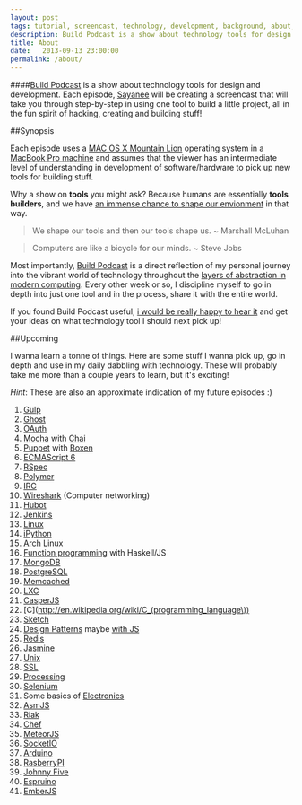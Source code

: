 ```yaml
---
layout: post
tags: tutorial, screencast, technology, development, background, about, author
description: Build Podcast is a show about technology tools for design and development. Each episode, Sayanee will be creating a screencast that will take you through step-by-step in using one tool to build a little project, all in the fun spirit of hacking, creating and building stuff!
title: About
date:   2013-09-13 23:00:00
permalink: /about/
---
```


####[Build Podcast](http://build-podcast.com) is a show about technology tools for design and development. Each episode, [Sayanee](http://sayan.ee) will be creating a screencast that will take you through step-by-step in using one tool to build a little project, all in the fun spirit of hacking, creating and building stuff!

##Synopsis

Each episode uses a [MAC OS X Mountain Lion](http://en.wikipedia.org/wiki/OS_X_Mountain_Lion) operating system in a [MacBook Pro machine](http://support.apple.com/kb/sp541) and assumes that the viewer has an intermediate level of understanding in development of software/hardware to pick up new tools for building stuff.

Why a show on **tools** you might ask? Because humans are essentially **tools builders**, and we have [an immense chance to shape our envionment](https://vimeo.com/34017777) in that way.

> We shape our tools and then our tools shape us. ~ Marshall McLuhan

> Computers are like a bicycle for our minds. ~ Steve Jobs

Most importantly, [Build Podcast](http://build-podcast.com) is a direct reflection of my personal journey into the vibrant world of technology throughout the [layers of abstraction in modern computing](https://twitter.com/sayanee_/status/277641534441136128). Every other week or so, I discipline myself to go in depth into just one tool and in the process, share it with the entire world.

If you found Build Podcast useful, [i would be really happy to hear it](http://twitter.com/sayanee_) and get your ideas on what technology tool I should next pick up!

<a name="upcoming"></a>
##Upcoming

I wanna learn a tonne of things. Here are some stuff I wanna pick up, go in depth and use in my daily dabbling with technology. These will probably take me more than a couple years to learn, but it's exciting!

*Hint*: These are also an approximate indication of my future episodes :)

1. [Gulp](http://gulpjs.com/)
1. [Ghost](https://ghost.org/)
1. [OAuth](http://oauth.net/)
1. [Mocha](http://visionmedia.github.io/mocha/) with [Chai](http://chaijs.com/)
1. [Puppet](http://puppetlabs.com/solutions/devops) with [Boxen](http://boxen.github.com/)
1. [ECMAScript 6](http://www.ecmascript.org/)
1. [RSpec](http://rspec.info/)
1. [Polymer](http://www.polymer-project.org/)
1. [IRC](http://en.wikipedia.org/wiki/Internet_Relay_Chat)
1. [Wireshark](http://www.wireshark.org/) (Computer networking)
1. [Hubot](http://hubot.github.com/)
1. [Jenkins](http://jenkins-ci.org/)
1. [Linux](http://www.linux.org/)
1. [iPython](http://ipython.org/)
1. [Arch](https://www.archlinux.org/) Linux
1. [Function programming](http://en.wikipedia.org/wiki/Functional_programming) with Haskell/JS
1. [MongoDB](http://www.mongodb.org/)
1. [PostgreSQL](http://www.postgresql.org/)
1. [Memcached](http://memcached.org/)
1. [LXC](http://lxc.sourceforge.net/)
1. [CasperJS](http://casperjs.org/)
1. [C](http://en.wikipedia.org/wiki/C_(programming_language\))
1. [Sketch](http://www.bohemiancoding.com/sketch/)
1. [Design Patterns](http://www.amazon.com/Design-Patterns-Elements-Object-Oriented-ebook/dp/B000SEIBB8) maybe [with JS](http://shop.oreilly.com/product/0636920025832.do)
1. [Redis](http://redis.io/)
1. [Jasmine](https://github.com/pivotal/jasmine)
1. [Unix](https://github.com/pivotal/jasmine)
1. [SSL](http://en.wikipedia.org/wiki/Secure_Socket_Layer)
1. [Processing](http://processing.org/)
1. [Selenium](http://docs.seleniumhq.org/)
1. Some basics of [Electronics](http://www.amazon.com/Getting-Started-Electronics-Forrest-Mims/dp/0945053282)
1. [AsmJS](http://asmjs.org/)
1. [Riak](http://basho.com/riak/)
1. [Chef](http://www.opscode.com/chef/)
1. [MeteorJS](http://www.meteor.com/)
1. [SocketIO](http://socket.io/)
1. [Arduino](http://www.arduino.cc/)
1. [RasberryPI](http://www.raspberrypi.org/)
1. [Johnny Five](https://github.com/rwaldron/johnny-five)
1. [Espruino](http://www.espruino.com/)
1. [EmberJS](http://emberjs.com/)
